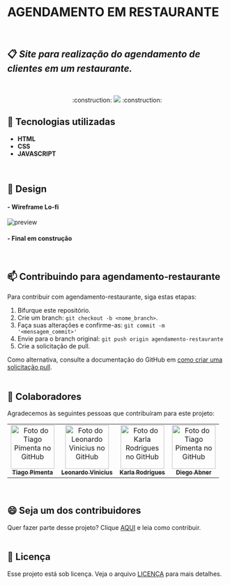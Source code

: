 # AGENDAMENTO EM RESTAURANTE
<br>

## :clipboard: <i>Site para realização do agendamento de clientes em um restaurante.</i>
<br>
<p align="center">
:construction: <img loading="lazy" src="http://img.shields.io/static/v1?label=STATUS&message=EM%20DESENVOLVIMENTO&color=GREEN&style=for-the-badge"/> :construction:
</p>

## :pushpin: Tecnologias utilizadas
- **HTML**
- **CSS**
- **JAVASCRIPT**
<br>

## :art: Design

#### - Wireframe Lo-fi
 ![preview](https://github.com/Tipimenta/agendamento-restaurante/assets/104909118/a4ee8db2-9890-46ab-8c7d-f714d4bff3fe)

#### - Final em construção
<br>

## 📫 Contribuindo para agendamento-restaurante

Para contribuir com agendamento-restaurante, siga estas etapas:

1. Bifurque este repositório.
2. Crie um branch: `git checkout -b <nome_branch>`.
3. Faça suas alterações e confirme-as: `git commit -m '<mensagem_commit>'`
4. Envie para o branch original: `git push origin agendamento-restaurante`
5. Crie a solicitação de pull.

Como alternativa, consulte a documentação do GitHub em [como criar uma solicitação pull](https://help.github.com/en/github/collaborating-with-issues-and-pull-requests/creating-a-pull-request).
<br>
<br>
## 🤝 Colaboradores

Agradecemos às seguintes pessoas que contribuíram para este projeto:

<table>
  <tr>
    <td align="center">
      <a href="#" title="defina o titulo do link">
        <img src="https://avatars.githubusercontent.com/u/104909118?v=4" width="100px;" alt="Foto do Tiago Pimenta no GitHub"/><br>
        <sub>
          <b>Tiago Pimenta</b>
        </sub>
      </a>
    </td>
     <td align="center">
      <a href="https://github.com/LVMdS" title="LVMdS GitHub">
        <img src="https://avatars.githubusercontent.com/u/87584069?v=4" width="100px;" alt="Foto do Leonardo Vinicius no GitHub"/><br>
        <sub>
          <b>Leonardo Vinicius</b>
        </sub>
      </a>
    </td>

 <td align="center">
      <a href="#" title="defina o titulo do link">
        <img src="https://avatars.githubusercontent.com/u/160977835?v=4" width="100px;" alt="Foto do Karla Rodrigues no GitHub"/><br>
        <sub>
          <b>Karla Rodrigues</b>
        </sub>
      </a>
    </td>

   <td align="center">
      <a href="#" title="defina o titulo do link"> 
        <img src="https://avatars.githubusercontent.com/u/129236989?v=4" width="100px;" alt="Foto do Tiago Pimenta no GitHub"/><br>
        <sub>
          <b>Diego Abner</b>
        </sub>
      </a>
    </td>
    
  </tr>
</table>
<br/>


## 😄 Seja um dos contribuidores

Quer fazer parte desse projeto? Clique [AQUI](CONTRIBUTING.md) e leia como contribuir.
<br>
<br>
## 📝 Licença

Esse projeto está sob licença. Veja o arquivo [LICENÇA](LICENSE.md) para mais detalhes.


